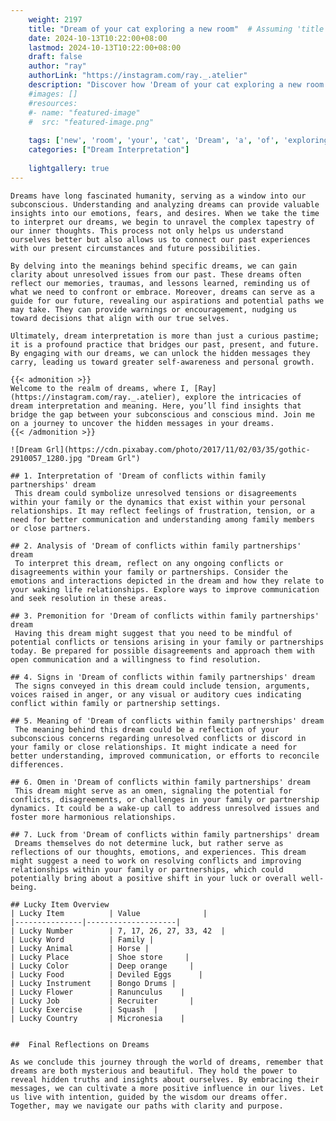 ```yaml
---
    weight: 2197
    title: "Dream of your cat exploring a new room"  # Assuming 'title' column exists
    date: 2024-10-13T10:22:00+08:00
    lastmod: 2024-10-13T10:22:00+08:00
    draft: false
    author: "ray"
    authorLink: "https://instagram.com/ray._.atelier"
    description: "Discover how 'Dream of your cat exploring a new room' can interpret your future and uncover its significant meanings in your life."
    #images: []
    #resources:
    #- name: "featured-image"
    #  src: "featured-image.png"
    
    tags: ['new', 'room', 'your', 'cat', 'Dream', 'a', 'of', 'exploring']
    categories: ["Dream Interpretation"]
    
    lightgallery: true
---
```

    
    Dreams have long fascinated humanity, serving as a window into our subconscious. Understanding and analyzing dreams can provide valuable insights into our emotions, fears, and desires. When we take the time to interpret our dreams, we begin to unravel the complex tapestry of our inner thoughts. This process not only helps us understand ourselves better but also allows us to connect our past experiences with our present circumstances and future possibilities.
    
    By delving into the meanings behind specific dreams, we can gain clarity about unresolved issues from our past. These dreams often reflect our memories, traumas, and lessons learned, reminding us of what we need to confront or embrace. Moreover, dreams can serve as a guide for our future, revealing our aspirations and potential paths we may take. They can provide warnings or encouragement, nudging us toward decisions that align with our true selves.
    
    Ultimately, dream interpretation is more than just a curious pastime; it is a profound practice that bridges our past, present, and future. By engaging with our dreams, we can unlock the hidden messages they carry, leading us toward greater self-awareness and personal growth.
    
    {{< admonition >}}
    Welcome to the realm of dreams, where I, [Ray](https://instagram.com/ray._.atelier), explore the intricacies of dream interpretation and meaning. Here, you’ll find insights that bridge the gap between your subconscious and conscious mind. Join me on a journey to uncover the hidden messages in your dreams.
    {{< /admonition >}}
    
    ![Dream Grl](https://cdn.pixabay.com/photo/2017/11/02/03/35/gothic-2910057_1280.jpg "Dream Grl")
    
    ## 1. Interpretation of 'Dream of conflicts within family partnerships' dream
     This dream could symbolize unresolved tensions or disagreements within your family or the dynamics that exist within your personal relationships. It may reflect feelings of frustration, tension, or a need for better communication and understanding among family members or close partners.
    
    ## 2. Analysis of 'Dream of conflicts within family partnerships' dream
     To interpret this dream, reflect on any ongoing conflicts or disagreements within your family or partnerships. Consider the emotions and interactions depicted in the dream and how they relate to your waking life relationships. Explore ways to improve communication and seek resolution in these areas.
    
    ## 3. Premonition for 'Dream of conflicts within family partnerships' dream
     Having this dream might suggest that you need to be mindful of potential conflicts or tensions arising in your family or partnerships today. Be prepared for possible disagreements and approach them with open communication and a willingness to find resolution.
    
    ## 4. Signs in 'Dream of conflicts within family partnerships' dream
     The signs conveyed in this dream could include tension, arguments, voices raised in anger, or any visual or auditory cues indicating conflict within family or partnership settings.
    
    ## 5. Meaning of 'Dream of conflicts within family partnerships' dream
     The meaning behind this dream could be a reflection of your subconscious concerns regarding unresolved conflicts or discord in your family or close relationships. It might indicate a need for better understanding, improved communication, or efforts to reconcile differences.
    
    ## 6. Omen in 'Dream of conflicts within family partnerships' dream
     This dream might serve as an omen, signaling the potential for conflicts, disagreements, or challenges in your family or partnership dynamics. It could be a wake-up call to address unresolved issues and foster more harmonious relationships.
    
    ## 7. Luck from 'Dream of conflicts within family partnerships' dream
     Dreams themselves do not determine luck, but rather serve as reflections of our thoughts, emotions, and experiences. This dream might suggest a need to work on resolving conflicts and improving relationships within your family or partnerships, which could potentially bring about a positive shift in your luck or overall well-being.
    
    ## Lucky Item Overview
    | Lucky Item          | Value              |
    |---------------|--------------------|
    | Lucky Number        | 7, 17, 26, 27, 33, 42  |
    | Lucky Word          | Family |
    | Lucky Animal        | Horse |
    | Lucky Place         | Shoe store     |
    | Lucky Color         | Deep orange     |
    | Lucky Food          | Deviled Eggs      |
    | Lucky Instrument    | Bongo Drums |
    | Lucky Flower        | Ranunculus    |
    | Lucky Job           | Recruiter       |
    | Lucky Exercise      | Squash  |
    | Lucky Country       | Micronesia    |
    
    
    ##  Final Reflections on Dreams
    
    As we conclude this journey through the world of dreams, remember that dreams are both mysterious and beautiful. They hold the power to reveal hidden truths and insights about ourselves. By embracing their messages, we can cultivate a more positive influence in our lives. Let us live with intention, guided by the wisdom our dreams offer. Together, may we navigate our paths with clarity and purpose.
    